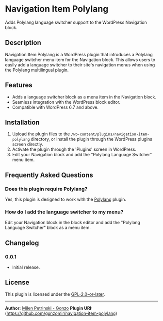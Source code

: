 # Navigation Item Polylang

Adds Polylang language switcher support to the WordPress Navigation block.

## Description

Navigation Item Polylang is a WordPress plugin that introduces a Polylang language switcher menu item for the Navigation block. This allows users to easily add a language switcher to their site's navigation menus when using the Polylang multilingual plugin.

## Features

- Adds a language switcher block as a menu item in the Navigation block.
- Seamless integration with the WordPress block editor.
- Compatible with WordPress 6.7 and above.

## Installation

1. Upload the plugin files to the `/wp-content/plugins/navigation-item-polylang` directory, or install the plugin through the WordPress plugins screen directly.
2. Activate the plugin through the 'Plugins' screen in WordPress.
3. Edit your Navigation block and add the "Polylang Language Switcher" menu item.

## Frequently Asked Questions

### Does this plugin require Polylang?

Yes, this plugin is designed to work with the [Polylang](https://wordpress.org/plugins/polylang/) plugin.

### How do I add the language switcher to my menu?

Edit your Navigation block in the block editor and add the "Polylang Language Switcher" block as a menu item.

## Changelog

### 0.0.1

- Initial release.

## License

This plugin is licensed under the [GPL-2.0-or-later](https://www.gnu.org/licenses/gpl-2.0.html).

---

**Author:** [Milen Petrinski - Gonzo](https://greatgonzo.net)
**Plugin URI:** (https://github.com/gonzomir/navigation-item-polylang)
